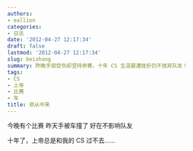 ```yaml
---
authors:
- eallion
categories:
- 日志
date: '2012-04-27 12:17:34'
draft: false
lastmod: '2012-04-27 12:17:34'
slug: beishang
summary: 昨晚手部受伤却坚持参赛，十年 CS 生涯屡遭挫折仍不放弃队友！
tags:
- CS
- 上帝
- 比赛
- 车
title: 悲从中来
---
```

今晚有个比赛
昨天手被车撞了
好在不影响队友

十年了，上帝总是和我的 CS 过不去……